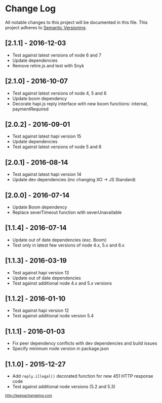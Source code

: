 # Change Log

All notable changes to this project will be documented in this file.
This project adheres to [Semantic Versioning](http://semver.org/).

## [2.1.1] - 2016-12-03
- Test against latest versions of node 6 and 7
- Update dependencies
- Remove retire.js and test with Snyk

## [2.1.0] - 2016-10-07
- Test against latest versions of node 4, 5 and 6
- Update boom dependency
- Decorate hapi.js reply interface with new boom functions: internal, paymentRequired

## [2.0.2] - 2016-09-01
- Test against latest hapi version 15
- Update dependencies
- Test against latest versions of node 5 and 6

## [2.0.1] - 2016-08-14
- Test against latest hapi version 14
- Update dev dependencies (inc changing XO -> JS Standard)

## [2.0.0] - 2016-07-14
- Update Boom dependency
- Replace severTimeout function with severUnavailable

## [1.1.4] - 2016-07-14
- Update out of date dependencies (exc. Boom)
- Test only in latest few versions of node 4.x, 5.x and 6.x

## [1.1.3] - 2016-03-19
- Test against hapi version 13
- Update out of date dependencies
- Test against additional node 4.x and 5.x versions

## [1.1.2] - 2016-01-10
- Test against hapi version 12
- Test against additional node version 5.4

## [1.1.1] - 2016-01-03
- Fix peer dependency conflicts with dev dependencies and build issues
- Specify minimum node version in package.json

## [1.1.0] - 2015-12-27
- Add `reply.illegal()` decorated function for new 451 HTTP response code
- Test against additional node versions (5.2 and 5.3)

<sub>http://keepachangelog.com</sub>
